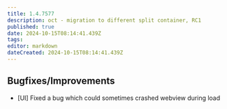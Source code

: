 ```yaml
---
title: 1.4.7577
description: oct - migration to different split container, RC1
published: true
date: 2024-10-15T08:14:41.439Z
tags: 
editor: markdown
dateCreated: 2024-10-15T08:14:41.439Z
---
```


## Bugfixes/Improvements

- [UI] Fixed a bug which could sometimes crashed webview during load

